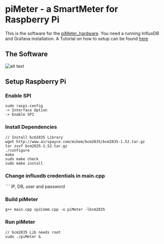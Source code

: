 # piMeter - a SmartMeter for Raspberry Pi

This is the software for the [piMeter_hardware](https://github.com/digitaldex/piMeter_hardware).
You need a running InfluxDB and Grafana installation. A Tutorial on how to setup can be found [here](https://www.digitaldex.de/new-frontend-for-pimeter/)

## The Software
![alt text](https://github.com/digitaldex/piMeter_grafana/blob/master/visu/GrafanaExample.png "Eagle Board Screenshot")

## Setup Raspberry Pi

### Enable SPI
```
sudo raspi-config
-> Interface Option
-> Enable SPI
```
### Install Dependencies
```
// Install bcm2835 Library
wget http://www.airspayce.com/mikem/bcm2835/bcm2835-1.52.tar.gz
tar zxvf bcm2835-1.52.tar.gz
./configure
make
sudo make check
sudo make install
```
### Change influxdb credentials in main.cpp
ˋˋˋ
IP, DB, user and password
### Build piMeter
```
g++ main.cpp spiComm.cpp -o piMeter -lbcm2835
```
### Run piMeter
```
// bcm2835 Lib needs root
sudo ./piMeter &
